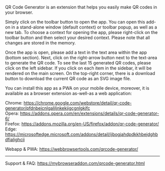 QR Code Generator is an extension that helps you easily make QR codes in your browser.

Simply click on the toolbar button to open the app. You can open this add-on in a stand-alone window (default context) or toolbar popup, as well as a new tab. To choose a context for opening the app, please right-click on the toolbar button and then select your desired context. Please note that all changes are stored in the memory.

Once the app is open, please add a text in the text area within the app (bottom section). Next, click on the right-arrow button next to the text-area to generate the QR code. To see the last 15 generated QR codes, please click on the left sidebar. If you click on each item in the sidebar, it will be rendered on the main screen. On the top-right corner, there is a download button to download the current QR code as an SVG image file.

You can install this app as a PWA on your mobile device, moreover, it is available as a browser extension as-well-as a web application:

Chrome: https://chrome.google.com/webstore/detail/qr-code-generator/pfdnbeicnlgaliljnkekjigcgnlgkjfc  
Opera: https://addons.opera.com/en/extensions/details/qr-code-generator-6/  
Firefox: https://addons.mozilla.org/en-US/firefox/addon/qr-code-generator/  
Edge: https://microsoftedge.microsoft.com/addons/detail/ijbogjahdpdkkhbejdghbdfialighcii  

Webapp & PWA: https://webbrowsertools.com/qrcode-generator/  

--------------------------------------------------------------

Support & FAQ: https://mybrowseraddon.com/qrcode-generator.html  
